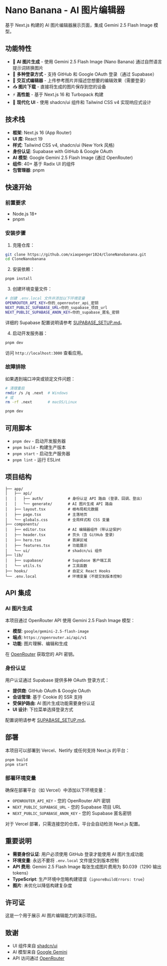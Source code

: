 # Nano Banana - AI 图片编辑器

基于 Next.js 构建的 AI 图片编辑器展示页面，集成 Gemini 2.5 Flash Image 模型。

## 功能特性

- 🍌 **AI 图片生成** - 使用 Gemini 2.5 Flash Image (Nano Banana) 通过自然语言提示词转换图片
- 🔐 **多种登录方式** - 支持 GitHub 和 Google OAuth 登录（通过 Supabase）
- 🎨 **交互式编辑器** - 上传参考图片并描述您想要的编辑效果（需要登录）
- 📥 **图片下载** - 直接将生成的图片保存到您的设备
- ⚡ **高性能** - 基于 Next.js 16 和 Turbopack 构建
- 🎯 **现代化 UI** - 使用 shadcn/ui 组件和 Tailwind CSS v4 实现响应式设计

## 技术栈

- **框架**: Next.js 16 (App Router)
- **UI 库**: React 19
- **样式**: Tailwind CSS v4, shadcn/ui (New York 风格)
- **身份认证**: Supabase with GitHub & Google OAuth
- **AI 模型**: Google Gemini 2.5 Flash Image (通过 OpenRouter)
- **组件**: 40+ 基于 Radix UI 的组件
- **包管理器**: pnpm

## 快速开始

### 前置要求

- Node.js 18+
- pnpm

### 安装步骤

1. 克隆仓库：
```bash
git clone https://github.com/xiaopenger1024/CloneNanobanana.git
cd CloneNanobanana
```

2. 安装依赖：
```bash
pnpm install
```

3. 创建环境变量文件：
```bash
# 创建 .env.local 文件并添加以下环境变量
OPENROUTER_API_KEY=你的_openrouter_api_密钥
NEXT_PUBLIC_SUPABASE_URL=你的_supabase_项目_url
NEXT_PUBLIC_SUPABASE_ANON_KEY=你的_supabase_匿名_密钥
```

详细的 Supabase 配置说明请参考 [SUPABASE_SETUP.md](./SUPABASE_SETUP.md)。

4. 启动开发服务器：
```bash
pnpm dev
```

访问 `http://localhost:3000` 查看应用。

### 故障排除

如果遇到端口冲突或锁定文件问题：

```bash
# 清理重启
rmdir /s /q .next  # Windows
# 或
rm -rf .next       # macOS/Linux

pnpm dev
```

## 可用脚本

- `pnpm dev` - 启动开发服务器
- `pnpm build` - 构建生产版本
- `pnpm start` - 启动生产服务器
- `pnpm lint` - 运行 ESLint

## 项目结构

```
├── app/
│   ├── api/
│   │   ├── auth/           # 身份认证 API 路由 (登录、回调、登出)
│   │   └── generate/       # AI 图片生成 API 路由
│   ├── layout.tsx          # 根布局和元数据
│   ├── page.tsx            # 主落地页
│   └── globals.css         # 全局样式和 CSS 变量
├── components/
│   ├── editor.tsx          # AI 编辑器组件（带认证保护）
│   ├── header.tsx          # 页头（含 GitHub 登录）
│   ├── hero.tsx            # 首屏区域
│   ├── features.tsx        # 功能展示
│   └── ui/                 # shadcn/ui 组件
├── lib/
│   ├── supabase/           # Supabase 客户端工具
│   └── utils.ts            # 工具函数
├── hooks/                  # 自定义 React Hooks
└── .env.local              # 环境变量（不提交到版本控制）
```

## API 集成

### AI 图片生成

本项目通过 OpenRouter API 使用 Gemini 2.5 Flash Image 模型：

- **模型**: `google/gemini-2.5-flash-image`
- **端点**: `https://openrouter.ai/api/v1`
- **功能**: 图片理解、编辑和生成

在 [OpenRouter](https://openrouter.ai/) 获取您的 API 密钥。

### 身份认证

用户认证通过 Supabase 提供多种 OAuth 登录方式：

- **提供商**: GitHub OAuth & Google OAuth
- **会话管理**: 基于 Cookie 的 SSR 支持
- **受保护路由**: AI 图片生成功能需要身份认证
- **UI 设计**: 下拉菜单选择登录方式

配置说明请参考 [SUPABASE_SETUP.md](./SUPABASE_SETUP.md)。

## 部署

本项目可以部署到 Vercel、Netlify 或任何支持 Next.js 的平台：

```bash
pnpm build
pnpm start
```

### 部署环境变量

确保在部署平台（如 Vercel）中添加以下环境变量：

- `OPENROUTER_API_KEY` - 您的 OpenRouter API 密钥
- `NEXT_PUBLIC_SUPABASE_URL` - 您的 Supabase 项目 URL
- `NEXT_PUBLIC_SUPABASE_ANON_KEY` - 您的 Supabase 匿名密钥

对于 Vercel 部署，只需连接您的仓库，平台会自动检测 Next.js 配置。

## 重要说明

- **需要身份认证**: 用户必须使用 GitHub 登录才能使用 AI 图片生成功能
- **环境变量**: 永远不要将 `.env.local` 文件提交到版本控制
- **API 费用**: Gemini 2.5 Flash Image 每张生成图片费用为 $0.039（1290 输出 tokens）
- **TypeScript**: 生产环境中忽略构建错误（`ignoreBuildErrors: true`）
- **图片**: 未优化以降低构建复杂度

## 许可证

这是一个用于展示 AI 图片编辑能力的演示项目。

## 致谢

- UI 组件来自 [shadcn/ui](https://ui.shadcn.com/)
- AI 模型来自 [Google Gemini](https://ai.google.dev/)
- API 访问通过 [OpenRouter](https://openrouter.ai/)
